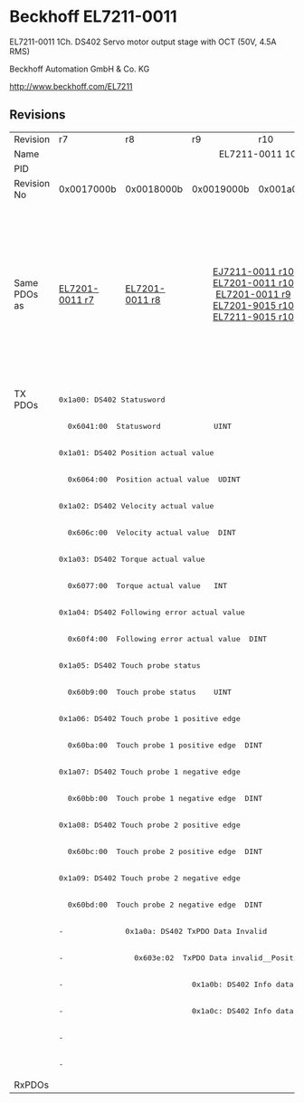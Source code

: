 # Beckhoff EL7211-0011

EL7211-0011 1Ch. DS402 Servo motor output stage with OCT (50V, 4.5A RMS)

Beckhoff Automation GmbH & Co. KG

http://www.beckhoff.com/EL7211

## Revisions
<table>
<tr>
<td>Revision</td>
<td>r7</td>
<td>r8</td>
<td>r9</td>
<td>r10</td>
<td>r11</td>
<td>r12</td>
<td>r13</td>
<td>r14</td>
<td>r15</td>
<td>r16</td>
</tr>
<tr>
<td>Name</td>
<td colspan=10 align="center">EL7211-0011 1Ch. DS402 Servo motor output stage with OCT (50V, 4.5A RMS)</td>
</tr>
<tr>
<td>PID</td>
<td colspan=10 align="center">0x1c2b3052</td>
</tr>
<tr>
<td>Revision No</td>
<td>0x0017000b</td>
<td>0x0018000b</td>
<td>0x0019000b</td>
<td>0x001a000b</td>
<td>0x001b000b</td>
<td>0x001c000b</td>
<td>0x001d000b</td>
<td>0x001e000b</td>
<td>0x001f000b</td>
<td>0x0020000b</td>
</tr>
<tr>
<td>Same PDOs as</td>
<td><a href="EL7201-0011.md">EL7201-0011 r7</a></td>
<td><a href="EL7201-0011.md">EL7201-0011 r8</a></td>
<td colspan=2 align="center"><a href="EJ7211-0011.md">EJ7211-0011 r10</a><br/><a href="EL7201-0011.md">EL7201-0011 r10</a><br/><a href="EL7201-0011.md">EL7201-0011 r9</a><br/><a href="EL7201-9015.md">EL7201-9015 r10</a><br/><a href="EL7211-9015.md">EL7211-9015 r10</a></td>
<td colspan=3 align="center"><a href="EJ7211-0011.md">EJ7211-0011 r11</a><br/><a href="EJ7211-0011.md">EJ7211-0011 r12</a><br/><a href="EJ7211-0011.md">EJ7211-0011 r13</a><br/><a href="EJ7211-9415.md">EJ7211-9415 r13</a><br/><a href="EL7201-0011.md">EL7201-0011 r11</a><br/><a href="EL7201-0011.md">EL7201-0011 r12</a><br/><a href="EL7201-0011.md">EL7201-0011 r13</a><br/><a href="EL7201-9015.md">EL7201-9015 r11</a><br/><a href="EL7201-9015.md">EL7201-9015 r12</a><br/><a href="EL7201-9015.md">EL7201-9015 r13</a><br/><a href="EL7211-9015.md">EL7211-9015 r11</a><br/><a href="EL7211-9015.md">EL7211-9015 r12</a><br/><a href="EL7211-9015.md">EL7211-9015 r13</a><br/><a href="EL7221-9015.md">EL7221-9015 r12</a><br/><a href="EL7221-9015.md">EL7221-9015 r13</a><br/><a href="EP7211-0035.md">EP7211-0035 r13</a></td>
<td colspan=2 align="center"><a href="EJ7211-0011.md">EJ7211-0011 r14</a><br/><a href="EJ7211-0011.md">EJ7211-0011 r15</a><br/><a href="EJ7211-9415.md">EJ7211-9415 r14</a><br/><a href="EJ7211-9415.md">EJ7211-9415 r15</a><br/><a href="EL7201-0011.md">EL7201-0011 r14</a><br/><a href="EL7201-0011.md">EL7201-0011 r15</a><br/><a href="EL7201-9015.md">EL7201-9015 r14</a><br/><a href="EL7201-9015.md">EL7201-9015 r15</a><br/><a href="EL7211-9015.md">EL7211-9015 r14</a><br/><a href="EL7211-9015.md">EL7211-9015 r15</a><br/><a href="EL7221-9015.md">EL7221-9015 r14</a><br/><a href="EL7221-9015.md">EL7221-9015 r15</a><br/><a href="EP7211-0035.md">EP7211-0035 r14</a><br/><a href="EP7211-0035.md">EP7211-0035 r15</a></td>
<td><a href="EJ7211-0011.md">EJ7211-0011 r16</a><br/><a href="EJ7211-9415.md">EJ7211-9415 r16</a><br/><a href="EL7201-0011.md">EL7201-0011 r16</a><br/><a href="EL7201-9015.md">EL7201-9015 r16</a><br/><a href="EL7211-9015.md">EL7211-9015 r16</a><br/><a href="EL7221-9015.md">EL7221-9015 r16</a><br/><a href="EP7211-0035.md">EP7211-0035 r16</a></td>
</tr>
<tr>
<td rowspan=26 valign=top>TX PDOs</td>
<td colspan=10 align="left"><pre>0x1a00: DS402 Statusword</pre></td>
<td></td>
</tr>
<tr>
<td colspan=10 align="left"><pre>  0x6041:00  Statusword            UINT</pre></td>
</tr>
<tr>
<td colspan=10 align="left"><pre>0x1a01: DS402 Position actual value</pre></td>
</tr>
<tr>
<td colspan=10 align="left"><pre>  0x6064:00  Position actual value  UDINT</pre></td>
</tr>
<tr>
<td colspan=10 align="left"><pre>0x1a02: DS402 Velocity actual value</pre></td>
</tr>
<tr>
<td colspan=10 align="left"><pre>  0x606c:00  Velocity actual value  DINT</pre></td>
</tr>
<tr>
<td colspan=10 align="left"><pre>0x1a03: DS402 Torque actual value</pre></td>
</tr>
<tr>
<td colspan=10 align="left"><pre>  0x6077:00  Torque actual value   INT</pre></td>
</tr>
<tr>
<td colspan=10 align="left"><pre>0x1a04: DS402 Following error actual value</pre></td>
</tr>
<tr>
<td colspan=10 align="left"><pre>  0x60f4:00  Following error actual value  DINT</pre></td>
</tr>
<tr>
<td colspan=10 align="left"><pre>0x1a05: DS402 Touch probe status</pre></td>
</tr>
<tr>
<td colspan=10 align="left"><pre>  0x60b9:00  Touch probe status    UINT</pre></td>
</tr>
<tr>
<td colspan=10 align="left"><pre>0x1a06: DS402 Touch probe 1 positive edge</pre></td>
</tr>
<tr>
<td colspan=10 align="left"><pre>  0x60ba:00  Touch probe 1 positive edge  DINT</pre></td>
</tr>
<tr>
<td colspan=10 align="left"><pre>0x1a07: DS402 Touch probe 1 negative edge</pre></td>
</tr>
<tr>
<td colspan=10 align="left"><pre>  0x60bb:00  Touch probe 1 negative edge  DINT</pre></td>
</tr>
<tr>
<td colspan=10 align="left"><pre>0x1a08: DS402 Touch probe 2 positive edge</pre></td>
</tr>
<tr>
<td colspan=10 align="left"><pre>  0x60bc:00  Touch probe 2 positive edge  DINT</pre></td>
</tr>
<tr>
<td colspan=10 align="left"><pre>0x1a09: DS402 Touch probe 2 negative edge</pre></td>
</tr>
<tr>
<td colspan=10 align="left"><pre>  0x60bd:00  Touch probe 2 negative edge  DINT</pre></td>
</tr>
<tr>
<td><pre>-</pre></td>
<td colspan=9 align="left"><pre>0x1a0a: DS402 TxPDO Data Invalid</pre></td>
</tr>
<tr>
<td><pre>-</pre></td>
<td colspan=9 align="left"><pre>  0x603e:02  TxPDO Data invalid__Position actual value  BOOL</pre></td>
</tr>
<tr>
<td colspan=2 align="left"><pre>-</pre></td>
<td colspan=8 align="left"><pre>0x1a0b: DS402 Info data 1</pre></td>
</tr>
<tr>
<td colspan=2 align="left"><pre>-</pre></td>
<td colspan=8 align="left"><pre>0x1a0c: DS402 Info data 2</pre></td>
</tr>
<tr>
<td colspan=7 align="left"><pre>-</pre></td>
<td colspan=3 align="left"><pre>0x1a0e: DS402 Modes of operation display</pre></td>
</tr>
<tr>
<td colspan=7 align="left"><pre>-</pre></td>
<td colspan=3 align="left"><pre>  0x6061:00  Modes of operation display  USINT</pre></td>
</tr>
<tr>
<td>RxPDOs</td>
<td colspan=10 align="left"></td>
</tr>
</table>
